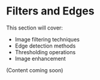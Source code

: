 # Filters and Edges

This section will cover:
- Image filtering techniques
- Edge detection methods
- Thresholding operations
- Image enhancement

(Content coming soon)
